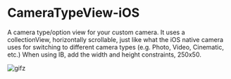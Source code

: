 # CameraTypeView-iOS
A camera type/option view for your custom camera. It uses a collectionView, horizontally scrollable, just like what the iOS native camera uses for switching to different camera types (e.g. Photo, Video, Cinematic, etc.)
When using IB, add the width and height constraints, 250x50.

![gifz](https://github.com/glennposadas/CameraTypeView-iOS/assets/12502679/5d9bfc28-edbe-4d00-8d39-57ca0ee4f11a)
